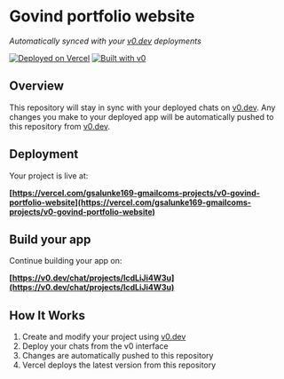 # Govind portfolio website

*Automatically synced with your [v0.dev](https://v0.dev) deployments*

[![Deployed on Vercel](https://img.shields.io/badge/Deployed%20on-Vercel-black?style=for-the-badge&logo=vercel)](https://vercel.com/gsalunke169-gmailcoms-projects/v0-govind-portfolio-website)
[![Built with v0](https://img.shields.io/badge/Built%20with-v0.dev-black?style=for-the-badge)](https://v0.dev/chat/projects/lcdLiJi4W3u)

## Overview

This repository will stay in sync with your deployed chats on [v0.dev](https://v0.dev).
Any changes you make to your deployed app will be automatically pushed to this repository from [v0.dev](https://v0.dev).

## Deployment

Your project is live at:

**[https://vercel.com/gsalunke169-gmailcoms-projects/v0-govind-portfolio-website](https://vercel.com/gsalunke169-gmailcoms-projects/v0-govind-portfolio-website)**

## Build your app

Continue building your app on:

**[https://v0.dev/chat/projects/lcdLiJi4W3u](https://v0.dev/chat/projects/lcdLiJi4W3u)**

## How It Works

1. Create and modify your project using [v0.dev](https://v0.dev)
2. Deploy your chats from the v0 interface
3. Changes are automatically pushed to this repository
4. Vercel deploys the latest version from this repository